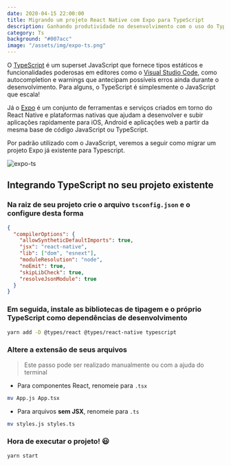 ```yaml
---
date: 2020-04-15 22:00:00
title: Migrando um projeto React Native com Expo para TypeScript
description: Ganhando produtividade no desenvolvimento com o uso do TypeScript em projetos Expo!
category: Ts
background: "#007acc"
image: "/assets/img/expo-ts.png"
---
```


O [TypeScript](https://www.typescriptlang.org/) é um superset JavaScript que fornece tipos estáticos e funcionalidades poderosas em editores como o [Visual Studio Code](https://code.visualstudio.com/), como autocompletion e warnings que antecipam possíveis erros ainda durante o desenvolvimento. Para alguns, o TypeScript é simplesmente o JavaScript que escala!

Já o [Expo](http://expo.io/) é um conjunto de ferramentas e serviços criados em torno do React Native e plataformas nativas que ajudam a desenvolver e subir aplicações rapidamente para iOS, Android e aplicações web a partir da mesma base de código JavaScript ou TypeScript.

Por padrão utilizado com o JavaScript, veremos a seguir como migrar um projeto Expo já existente para Typescript.

![expo-ts](/assets/img/expo-ts.png)

## Integrando TypeScript no seu projeto existente

### Na raiz de seu projeto crie o arquivo `tsconfig.json` e o configure desta forma

```json
{
  "compilerOptions": {
    "allowSyntheticDefaultImports": true,
    "jsx": "react-native",
    "lib": ["dom", "esnext"],
    "moduleResolution": "node",
    "noEmit": true,
    "skipLibCheck": true,
    "resolveJsonModule": true
  }
}
```

### Em seguida, instale as bibliotecas de tipagem e o próprio TypeScript como dependências de desenvolvimento

```bash
yarn add -D @types/react @types/react-native typescript
```

### Altere a extensão de seus arquivos

> Este passo pode ser realizado manualmente ou com a ajuda do terminal

- Para componentes React, renomeie para `.tsx`

```bash
mv App.js App.tsx
```

- Para arquivos **sem JSX**, renomeie para `.ts`

```bash
mv styles.js styles.ts
```

### Hora de executar o projeto! 😃

```bash
yarn start
```
